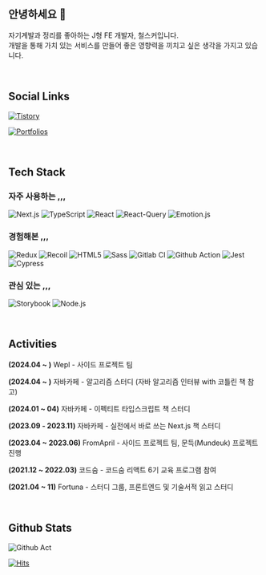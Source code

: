 ## 안녕하세요 👋
자기계발과 정리를 좋아하는 J형 FE 개발자, 철스커입니다. <br />
개발을 통해 가치 있는 서비스를 만들어 좋은 영향력을 끼치고 싶은 생각을 가지고 있습니다. <br />

<br/>

## Social Links

[![Tistory](https://img.shields.io/badge/-Blog-ff8b64?style=for-the-badge&logo=tistory)](https://cheolsker.tistory.com)

[![Portfolios](https://img.shields.io/badge/-Portfolios-db0000?style=for-the-badge&logo=notion)](https://www.notion.so/cheolsker/Portfolios-26e4b32ca20b49028c4d2ba13860420c)

<br/>

## Tech Stack
### 자주 사용하는 ,,,
![Next.js](https://img.shields.io/badge/-Nextjs-000000?style=for-the-badge&logo=next.js)
![TypeScript](https://img.shields.io/badge/-TypeScript-007ACC?style=for-the-badge&logo=typescript&logoColor=white)
![React](https://img.shields.io/badge/-React-222222?style=for-the-badge&logo=react)
![React-Query](https://img.shields.io/badge/-react_query-142111?style=for-the-badge&logo=react-query)
![Emotion.js](https://img.shields.io/badge/-Emotion.js-f8c7da?style=for-the-badge&logo=emotion.js)

### 경험해본 ,,,
![Redux](https://img.shields.io/badge/-redux-000000?style=for-the-badge&logo=redux)
![Recoil](https://img.shields.io/badge/-recoil-000000?style=for-the-badge&logo=recoil)
![HTML5](https://img.shields.io/badge/-HTML5-F05032?style=for-the-badge&logo=html5&logoColor=ffffff)
![Sass](https://img.shields.io/badge/-Sass-f8c7da?style=for-the-badge&logo=sass)
![Gitlab CI](https://img.shields.io/badge/-gitlab_ci-ff8b64?style=for-the-badge&logo=gitlab)
![Github Action](https://img.shields.io/badge/-github_action-db0000?style=for-the-badge&logo=github)
![Jest](https://img.shields.io/badge/-jest-65d786?style=for-the-badge&logo=jest)
![Cypress](https://img.shields.io/badge/-cypress-007ACC?style=for-the-badge&logo=cypress)


### 관심 있는 ,,,
![Storybook](https://img.shields.io/badge/-storybook-f8c7da?style=for-the-badge&logo=storybook)
![Node.js](https://img.shields.io/badge/-node.js-65d786?style=for-the-badge&logo=node)

<br/>

## Activities

**(2024.04 ~ )** Wepl - 사이드 프로젝트 팀 

**(2024.04 ~ )** 자바카페 - 알고리즘 스터디 (자바 알고리즘 인터뷰 with 코틀린 책 참고)  

**(2024.01 ~ 04)** 자바카페 - 이펙티트 타입스크립트 책 스터디  

**(2023.09 - 2023.11)** 자바카페 - 실전에서 바로 쓰는 Next.js 책 스터디

**(2023.04 ~ 2023.06)** FromApril - 사이드 프로젝트 팀, 문득(Mundeuk) 프로젝트 진행

**(2021.12 ~ 2022.03)** 코드숨 - 코드숨 리액트 6기 교육 프로그램 참여 

**(2021.04 ~ 11)** Fortuna - 스터디 그룹, 프론트엔드 및 기술서적 읽고 스터디  


<br/>

## Github Stats
![Github Act](https://github-readme-stats.vercel.app/api?username=CheolWoongChoi&show_icons=true&theme=github_dark)


[![Hits](https://hits.seeyoufarm.com/api/count/incr/badge.svg?url=https%3A%2F%2Fgithub.com%2FCheolWoongChoi&count_bg=%2379C83D&title_bg=%23969090&icon=&icon_color=%23E7E7E7&title=hits&edge_flat=false)](https://hits.seeyoufarm.com)
